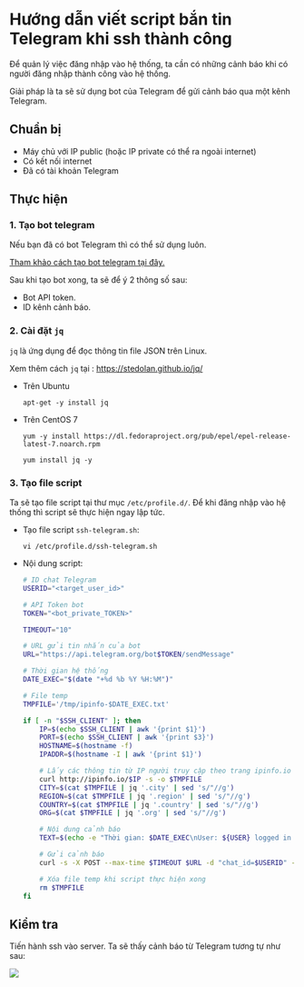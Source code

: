 # Hướng dẫn viết script bắn tin Telegram khi ssh thành công

Để quản lý việc đăng nhập vào hệ thống, ta cần có những cảnh báo khi có người đăng nhập thành công vào hệ thống.

Giải pháp là ta sẽ sử dụng bot của Telegram để gửi cảnh báo qua một kênh Telegram.

## Chuẩn bị
- Máy chủ với IP public (hoặc IP private có thể ra ngoài internet)
- Có kết nối internet
- Đã có tài khoản Telegram

## Thực hiện
### 1. Tạo bot telegram
Nếu bạn đã có bot Telegram thì có thể sử dụng luôn.

[Tham khảo cách tạo bot telegram tại đây.](https://blog.cloud365.vn/linux/tao-canh-bao-su-dung-telegram-python/)

Sau khi tạo bot xong, ta sẽ để ý 2 thông số sau:

- Bot API token.
- ID kênh cảnh báo.

### 2. Cài đặt `jq`
`jq` là ứng dụng để đọc thông tin file JSON trên Linux.

Xem thêm cách `jq` tại : https://stedolan.github.io/jq/

- Trên Ubuntu
    ```
    apt-get -y install jq
    ```

- Trên CentOS 7
    ```
    yum -y install https://dl.fedoraproject.org/pub/epel/epel-release-latest-7.noarch.rpm

    yum install jq -y
    ```

### 3. Tạo file script
Ta sẽ tạo file script tại thư mục `/etc/profile.d/`. Để khi đăng nhập vào hệ thống thì script sẽ thực hiện ngay lập tức.
- Tạo file script `ssh-telegram.sh`:
    ```
    vi /etc/profile.d/ssh-telegram.sh
    ```

- Nội dung script:
    ```sh
    # ID chat Telegram
    USERID="<target_user_id>"
    
    # API Token bot
    TOKEN="<bot_private_TOKEN>"

    TIMEOUT="10"

    # URL gửi tin nhắn của bot
    URL="https://api.telegram.org/bot$TOKEN/sendMessage"

    # Thời gian hệ thống
    DATE_EXEC="$(date "+%d %b %Y %H:%M")"

    # File temp
    TMPFILE='/tmp/ipinfo-$DATE_EXEC.txt'

    if [ -n "$SSH_CLIENT" ]; then
        IP=$(echo $SSH_CLIENT | awk '{print $1}')
        PORT=$(echo $SSH_CLIENT | awk '{print $3}')
        HOSTNAME=$(hostname -f)
        IPADDR=$(hostname -I | awk '{print $1}')

        # Lấy các thông tin từ IP người truy cập theo trang ipinfo.io
        curl http://ipinfo.io/$IP -s -o $TMPFILE
        CITY=$(cat $TMPFILE | jq '.city' | sed 's/"//g')
        REGION=$(cat $TMPFILE | jq '.region' | sed 's/"//g')
        COUNTRY=$(cat $TMPFILE | jq '.country' | sed 's/"//g')
        ORG=$(cat $TMPFILE | jq '.org' | sed 's/"//g')

        # Nội dung cảnh báo
        TEXT=$(echo -e "Thời gian: $DATE_EXEC\nUser: ${USER} logged in to $HOSTNAME($IPADDR) \nFrom $IP - $ORG - $CITY, $REGION, $COUNTRY on port $PORT")

        # Gửi cảnh báo
        curl -s -X POST --max-time $TIMEOUT $URL -d "chat_id=$USERID" -d text="$TEXT" > /dev/null

        # Xóa file temp khi script thực hiện xong
        rm $TMPFILE
    fi

    ```

## Kiểm tra
Tiến hành ssh vào server. Ta sẽ thấy cảnh báo từ Telegram tương tự như sau:

<img src="https://i.imgur.com/wOKABzw.png">